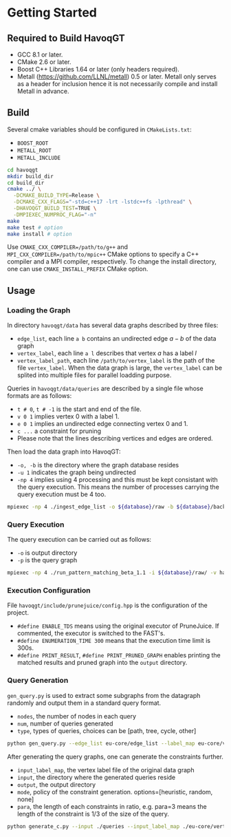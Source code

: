 # Getting Started

## Required to Build HavoqGT

- GCC 8.1 or later.
- CMake 2.6 or later.
- Boost C++ Libraries 1.64 or later (only headers required).
- Metall (https://github.com/LLNL/metall) 0.5 or later. Metall only serves as a header for inclusion hence it is not necessarily compile and install Metall in advance.

## Build
Several cmake variables should be configured in `CMakeLists.txt`:
- `BOOST_ROOT`
- `METALL_ROOT`
- `METALL_INCLUDE`


```bash
cd havoqgt
mkdir build_dir
cd build_dir
cmake ../ \
  -DCMAKE_BUILD_TYPE=Release \
  -DCMAKE_CXX_FLAGS="-std=c++17 -lrt -lstdc++fs -lpthread" \
  -DHAVOQGT_BUILD_TEST=TRUE \
  -DMPIEXEC_NUMPROC_FLAG="-n"
make
make test # option
make install # option
```

Use `CMAKE_CXX_COMPILER=/path/to/g++` and `MPI_CXX_COMPILER=/path/to/mpic++` CMake options to specify a C++ compiler and a MPI compiler, respectively.
To change the install directory, one can use `CMAKE_INSTALL_PREFIX` CMake option.

## Usage
### Loading the Graph
In directory `havoqgt/data` has several data graphs described by three files:
- `edge_list`, each line `a b` contains an undirected edge $a-b$ of the data graph
- `vertex_label`, each line `a l` describes that vertex $a$ has a label $l$
- `vertex_label_path`, each line `/path/to/vertex_label` is the path of the file `vertex_label`. When the data graph is large, the `vertex_label` can be splited into multiple files for parallel loadding purpose.

Queries in `havoqgt/data/queries` are described by a single file whose formats are as follows:
- `t # 0`, `t # -1` is the start and end of the file.
- `v 0 1` implies vertex $0$ with a label $1$.
- `e 0 1` implies an undirected edge connecting vertex $0$ and $1$.
- `c ...` a constraint for pruning
- Please note that the lines describing vertices and edges are ordered.

Then load the data graph into HavoqGT:
- `-o, -b` is the directory where the graph database resides
- `-u 1` indicates the graph being undirected
- `-np 4` implies using 4 processing and this must be kept consistant with the query execution. This means the number of processes carrying the query execution must be 4 too.

```bash
mpiexec -np 4 ./ingest_edge_list -o ${database}/raw -b ${database}/backup -u 1 havoqgt/data/eu-core/edges.list
```

### Query Execution
The query execution can be carried out as follows:
- `-o` is output directory
- `-p` is the query graph 

```bash
mpiexec -np 4 ./run_pattern_matching_beta_1.1 -i ${database}/raw/ -v havoqgt/data/eu-core/vertex_label_paths.list -p havoqgt/data/queries/path_8_0.graph -o ../../output1/
```

### Execution Configuration
File `havoqgt/include/prunejuice/config.hpp` is the configuration of the project.
- `#define ENABLE_TDS` means using the original executor of PruneJuice. If commented, the executor is switched to the FAST's.
- `#define ENUMERATION_TIME 300` means that the execution time limit is 300s.
- `#define PRINT_RESULT`, `#define PRINT_PRUNED_GRAPH` enables printing the matched results and pruned graph into the `output` directory.

### Query Generation
`gen_query.py` is used to extract some subgraphs from the datagraph randomly and output them in a standard query format.
- `nodes`, the number of nodes in each query
- `num`, number of queries generated
- `type`, types of queries, choices can be [path, tree, cycle, other]

```bash
python gen_query.py --edge_list eu-core/edge_list --label_map eu-core/vertex_label --nodes 8 --num 20 --output_dir queries --type other  
```

After generating the query graphs, one can generate the constraints further.
- `input_label_map`, the vertex label file of the original data graph
- `input`, the directory where the generated queries reside
- `output`, the output directory
- `mode`, policy of the constraint generation. options=[heuristic, random, none]
- `para`, the length of each constraints in ratio, e.g. para=3 means the length of the constraint is 1/3 of the size of the query.
```bash
python generate_c.py --input ./queries --input_label_map ./eu-core/vertex_label --output queries_heuristic --mode heuristic --para 3
```

